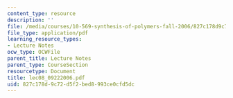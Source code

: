 ```yaml
---
content_type: resource
description: ''
file: /media/courses/10-569-synthesis-of-polymers-fall-2006/827c178d9c72d5f2bed8993ce0cfd5dc_lec08_09222006.pdf
file_type: application/pdf
learning_resource_types:
- Lecture Notes
ocw_type: OCWFile
parent_title: Lecture Notes
parent_type: CourseSection
resourcetype: Document
title: lec08_09222006.pdf
uid: 827c178d-9c72-d5f2-bed8-993ce0cfd5dc
---
```

